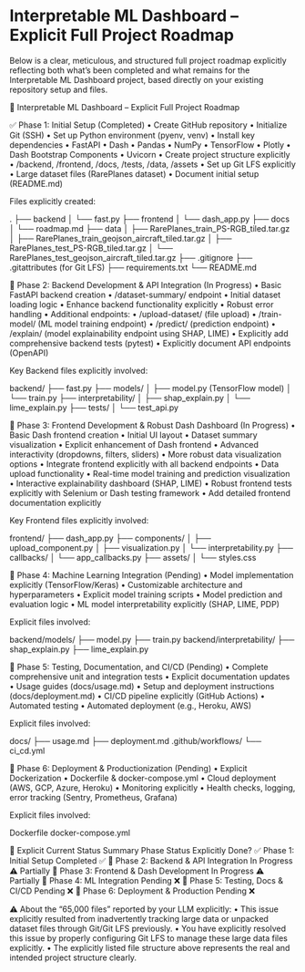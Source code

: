 # Interpretable ML Dashboard – Explicit Full Project Roadmap

Below is a clear, meticulous, and structured full project roadmap explicitly reflecting both what’s been completed and what remains for the Interpretable ML Dashboard project, based directly on your existing repository setup and files.

🚩 Interpretable ML Dashboard – Explicit Full Project Roadmap

✅ Phase 1: Initial Setup (Completed)
    •   Create GitHub repository
    •   Initialize Git (SSH)
    •   Set up Python environment (pyenv, venv)
    •   Install key dependencies
    •   FastAPI
    •   Dash
    •   Pandas
    •   NumPy
    •   TensorFlow
    •   Plotly
    •   Dash Bootstrap Components
    •   Uvicorn
    •   Create project structure explicitly
    •   /backend, /frontend, /docs, /tests, /data, /assets
    •   Set up Git LFS explicitly
    •   Large dataset files (RarePlanes dataset)
    •   Document initial setup (README.md)

Files explicitly created:

.
├── backend
│   └── fast.py
├── frontend
│   └── dash_app.py
├── docs
│   └── roadmap.md
├── data
│   ├── RarePlanes_train_PS-RGB_tiled.tar.gz
│   ├── RarePlanes_train_geojson_aircraft_tiled.tar.gz
│   ├── RarePlanes_test_PS-RGB_tiled.tar.gz
│   └── RarePlanes_test_geojson_aircraft_tiled.tar.gz
├── .gitignore
├── .gitattributes (for Git LFS)
├── requirements.txt
└── README.md



🔨 Phase 2: Backend Development & API Integration (In Progress)
    •   Basic FastAPI backend creation
    •   /dataset-summary/ endpoint
    •   Initial dataset loading logic
    •   Enhance backend functionality explicitly
    •   Robust error handling
    •   Additional endpoints:
    •   /upload-dataset/ (file upload)
    •   /train-model/ (ML model training endpoint)
    •   /predict/ (prediction endpoint)
    •   /explain/ (model explainability endpoint using SHAP, LIME)
    •   Explicitly add comprehensive backend tests (pytest)
    •   Explicitly document API endpoints (OpenAPI)

Key Backend files explicitly involved:

backend/
├── fast.py
├── models/
│   ├── model.py (TensorFlow model)
│   └── train.py
├── interpretability/
│   ├── shap_explain.py
│   └── lime_explain.py
├── tests/
│   └── test_api.py



🔨 Phase 3: Frontend Development & Robust Dash Dashboard (In Progress)
    •   Basic Dash frontend creation
    •   Initial UI layout
    •   Dataset summary visualization
    •   Explicit enhancement of Dash frontend
    •   Advanced interactivity (dropdowns, filters, sliders)
    •   More robust data visualization options
    •   Integrate frontend explicitly with all backend endpoints
    •   Data upload functionality
    •   Real-time model training and prediction visualization
    •   Interactive explainability dashboard (SHAP, LIME)
    •   Robust frontend tests explicitly with Selenium or Dash testing framework
    •   Add detailed frontend documentation explicitly

Key Frontend files explicitly involved:

frontend/
├── dash_app.py
├── components/
│   ├── upload_component.py
│   ├── visualization.py
│   └── interpretability.py
├── callbacks/
│   └── app_callbacks.py
├── assets/
│   └── styles.css



🚨 Phase 4: Machine Learning Integration (Pending)
    •   Model implementation explicitly (TensorFlow/Keras)
    •   Customizable architecture and hyperparameters
    •   Explicit model training scripts
    •   Model prediction and evaluation logic
    •   ML model interpretability explicitly (SHAP, LIME, PDP)

Explicit files involved:

backend/models/
├── model.py
├── train.py
backend/interpretability/
├── shap_explain.py
├── lime_explain.py



🚨 Phase 5: Testing, Documentation, and CI/CD (Pending)
    •   Complete comprehensive unit and integration tests
    •   Explicit documentation updates
    •   Usage guides (docs/usage.md)
    •   Setup and deployment instructions (docs/deployment.md)
    •   CI/CD pipeline explicitly (GitHub Actions)
    •   Automated testing
    •   Automated deployment (e.g., Heroku, AWS)

Explicit files involved:

docs/
├── usage.md
├── deployment.md
.github/workflows/
└── ci_cd.yml



🚨 Phase 6: Deployment & Productionization (Pending)
    •   Explicit Dockerization
    •   Dockerfile & docker-compose.yml
    •   Cloud deployment (AWS, GCP, Azure, Heroku)
    •   Monitoring explicitly
    •   Health checks, logging, error tracking (Sentry, Prometheus, Grafana)

Explicit files involved:

Dockerfile
docker-compose.yml



📌 Explicit Current Status Summary
Phase
Status
Explicitly Done?
✅ Phase 1: Initial Setup
Completed
✅
🔨 Phase 2: Backend & API Integration
In Progress
⚠️ Partially
🔨 Phase 3: Frontend & Dash Development
In Progress
⚠️ Partially
🚨 Phase 4: ML Integration
Pending
❌
🚨 Phase 5: Testing, Docs & CI/CD
Pending
❌
🚨 Phase 6: Deployment & Production
Pending
❌



⚠️ About the “65,000 files” reported by your LLM explicitly:
    •   This issue explicitly resulted from inadvertently tracking large data or unpacked dataset files through Git/Git LFS previously.
    •   You have explicitly resolved this issue by properly configuring Git LFS to manage these large data files explicitly.
    •   The explicitly listed file structure above represents the real and intended project structure clearly.
